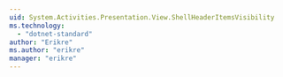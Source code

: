 ```yaml
---
uid: System.Activities.Presentation.View.ShellHeaderItemsVisibility
ms.technology: 
  - "dotnet-standard"
author: "Erikre"
ms.author: "erikre"
manager: "erikre"
---
```


